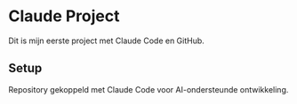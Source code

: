 # Claude Project

Dit is mijn eerste project met Claude Code en GitHub.

## Setup

Repository gekoppeld met Claude Code voor AI-ondersteunde ontwikkeling.

